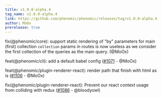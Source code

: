```yaml
---
title: v1.0.0-alpha.4
tag_name: v1.0.0-alpha.4
link: https://github.com/phenomic/phenomic/releases/tag/v1.0.0-alpha.4
author: MoOx
prerelease: true
---
```


fix(@phenomic/core): support static rendering of "by" parameters for main
(first) collection `collection` params in routes is now useless as we consider
the first collection of the queries as the main query. (@MoOx)

feat(@phenomic/cli): add a default babel config
([#1071](https://github.com/phenomic/phenomic/issues/1071) - @MoOx)

feat(@phenomic/plugin-renderer-react): render path that finish with html as is
([#1106](https://github.com/phenomic/phenomic/issues/1106) - @MoOx)

fix(@phenomic/plugin-renderer-react): Prevent our react context usage from
colliding with redux
([#1086](https://github.com/phenomic/phenomic/issues/1086) - @bloodyowl)
